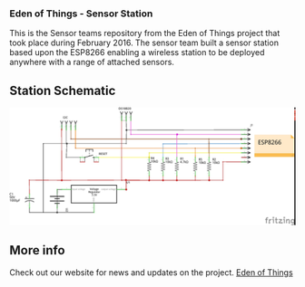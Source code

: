 ### Eden of Things - Sensor Station

This is the Sensor teams repository from the Eden of Things project that took place during February 2016. The sensor team built a sensor station based upon the ESP8266 enabling a wireless station to be deployed anywhere with a range of attached sensors.

## Station Schematic

<img src="https://raw.githubusercontent.com/TheEdenOfThings/eot-sensors/master/img/SensorStation_schematic.jpg" />

## More info
Check out our website for news and updates on the project.
[Eden of Things](http://codeclub.cornwall.ac.uk/EdenOfThings)